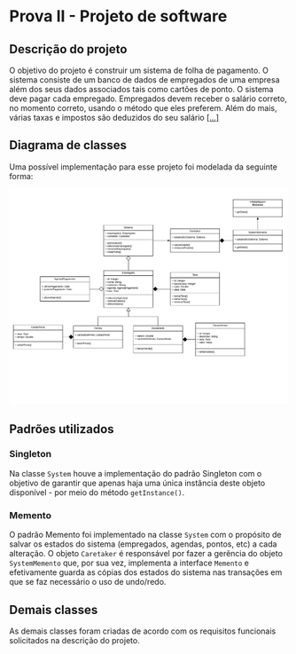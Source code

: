 
# Prova II - Projeto de software

## Descrição do projeto
O objetivo do projeto é construir um sistema de folha de pagamento. O sistema consiste de um banco de dados de empregados de uma empresa além dos seus dados associados tais como cartões de ponto. O sistema deve pagar cada empregado. Empregados devem receber o salário correto, no momento correto, usando o método que eles preferem. Além do mais, várias taxas e impostos são deduzidos do seu salário [\[...\]](https://docs.google.com/viewer?a=v&pid=sites&srcid=aWMudWZhbC5icnxjb21wMjE1fGd4OjFjYWZlZTlkYTYwZmJjOWQ)

## Diagrama de classes
Uma possível implementação para esse projeto foi modelada da seguinte forma:

![enter image description here](https://raw.githubusercontent.com/kevinwsbr/p3_exam_two/master/Diagrama%20de%20classe%20UML.png)

## Padrões utilizados
### Singleton
Na classe `System` houve a implementação do padrão Singleton com o objetivo de garantir que apenas haja uma única instância deste objeto disponível - por meio do método `getInstance()`.

### Memento
O padrão Memento foi implementado na classe `System` com o propósito de salvar os estados do sistema (empregados, agendas, pontos, etc) a cada alteração. O objeto `Caretaker` é responsável por fazer a gerência do objeto `SystemMemento` que, por sua vez, implementa a interface `Memento` e efetivamente guarda as cópias dos estados do sistema nas transações em que se faz necessário o uso de undo/redo.

## Demais classes
As demais classes foram criadas de acordo com os requisitos funcionais solicitados na descrição do projeto.
